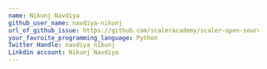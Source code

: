 ```yaml
---
name: Nikunj Navdiya
github_user_name: navdiya-nikunj
url_of_github_issue: https://github.com/scaleracademy/scaler-open-source-september-challenge/issues/389
your_favroite_programming_language: Python
Twitter Handle: navdiya_nikunj
Linkdin account: Nikunj Navdiya
---
```

